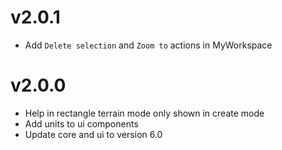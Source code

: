 # v2.0.1

- Add `Delete selection` and `Zoom to` actions in MyWorkspace

# v2.0.0

- Help in rectangle terrain mode only shown in create mode
- Add units to ui components
- Update core and ui to version 6.0
